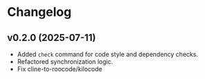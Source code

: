 # Changelog

## v0.2.0 (2025-07-11)

- Added `check` command for code style and dependency checks.
- Refactored synchronization logic.
- Fix cline-to-roocode/kilocode